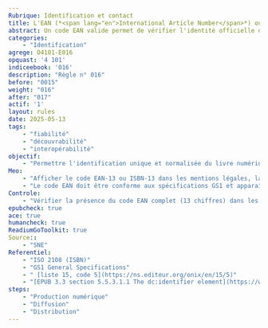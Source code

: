 ```yaml
---
Rubrique: Identification et contact
title: L'EAN (*<span lang="en">International Article Number</span>*) ou ISBN-13 (*<span lang="en">International Standard Book Number</span>*)identifiant le livre numérique est clairement indiqué. 
abstract: Un code EAN valide permet de vérifier l'identité officielle du produit et sa disponibilité dans les systèmes de référencement internationaux.
categories: 
    - "Identification"
agrege: O4101-E016
opquast: '4 101'
indiceebook: '016'
description: "Règle n° 016"
before: "0015"
weight: "016"
after: "017"
actif: '1'
layout: rules
date: 2025-05-13
tags: 
    - "fiabilité"
    - "découvrabilité"
    - "interopérabilité"
objectif: 
    - "Permettre l'identification unique et normalisée du livre numérique dans les circuits de distribution, de gestion commerciale, de catalogage et d'archivage."
Meo: 
    - "Afficher le code EAN-13 ou ISBN-13 dans les mentions légales, la page produit ou les métadonnées techniques. Cette information est obligatoire pour les publications commercialisées."
    - "Le code EAN doit être conforme aux spécifications GS1 et apparaître dans les métadonnées ONIX pour l'interopérabilité des systèmes de gestion éditoriale."
Controle: 
    - "Vérifier la présence du code EAN complet (13 chiffres) dans les métadonnées du fichier EPUB/PDF, sur la couverture numérique et dans les mentions techniques du livre."
epubcheck: true
ace: true
humancheck: true
ReadiumGoToolkit: true
Source:: 
    - "SNE"
Referentiel: 
    - "ISO 2108 (ISBN)"
    - "GS1 General Specifications"
    - " [liste 15, code 5](https://ns.editeur.org/onix/en/15/5)"
    - "[EPUB 3.3 section 5.5.3.1.1 The dc:identifier element](https://www.w3.org/TR/epub-33/#sec-opf-dcidentifier)"
steps: 
    - "Production numérique"
    - "Diffusion"
    - "Distribution"
---
```

